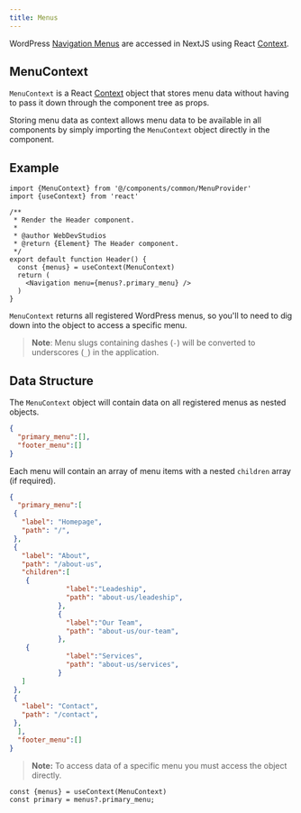 ```yaml
---
title: Menus
---
```


WordPress [Navigation Menus](/docs/backend/menus) are accessed in NextJS using React [Context](https://reactjs.org/docs/context.html).

## MenuContext

`MenuContext` is a React [Context](https://reactjs.org/docs/context.html) object that stores menu data without having to pass it down through the component tree as props.

Storing menu data as context allows menu data to be available in all components by simply importing the `MenuContext` object directly in the component.

## Example

```JS
import {MenuContext} from '@/components/common/MenuProvider'
import {useContext} from 'react'

/**
 * Render the Header component.
 *
 * @author WebDevStudios
 * @return {Element} The Header component.
 */
export default function Header() {
  const {menus} = useContext(MenuContext)
  return (
    <Navigation menu={menus?.primary_menu} />
  )
}
```

`MenuContext` returns all registered WordPress menus, so you'll to need to dig down into the object to access a specific menu.

> **Note**: Menu slugs containing dashes (`-`) will be converted to underscores (`_`) in the application.

## Data Structure

The `MenuContext` object will contain data on all registered menus as nested objects.

```JSON
{
  "primary_menu":[],
  "footer_menu":[]
}
```

Each menu will contain an array of menu items with a nested `children` array (if required).

```JSON
{
  "primary_menu":[
 {
   "label": "Homepage",
   "path": "/",
 },
 {
   "label": "About",
   "path": "/about-us",
   "children":[
    {
              "label":"Leadeship",
              "path": "about-us/leadeship",
            },
            {
              "label":"Our Team",
              "path": "about-us/our-team",
            },
    {
              "label":"Services",
              "path": "about-us/services",
            }
   ]
 },
 {
   "label": "Contact",
   "path": "/contact",
 },
  ],
  "footer_menu":[]
}
```

> **Note:** To access data of a specific menu you must access the object directly.

```JS
const {menus} = useContext(MenuContext)
const primary = menus?.primary_menu;
```
